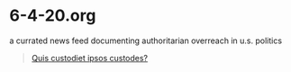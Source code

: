 # 6-4-20.org

a currated news feed documenting authoritarian overreach in u.s. politics

> [Quis custodiet ipsos custodes?](https://en.wikipedia.org/wiki/Quis_custodiet_ipsos_custodes)

